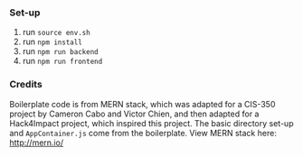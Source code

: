 ### Set-up
1. run `source env.sh`
2. run `npm install`
3. run `npm run backend`
4. run `npm run frontend`

### Credits
Boilerplate code is from MERN stack, which was adapted for a CIS-350 project by Cameron Cabo and Victor Chien, and then adapted for a Hack4Impact project, which inspired this project. The basic directory set-up and `AppContainer.js` come from the boilerplate. 
View MERN stack here: http://mern.io/
